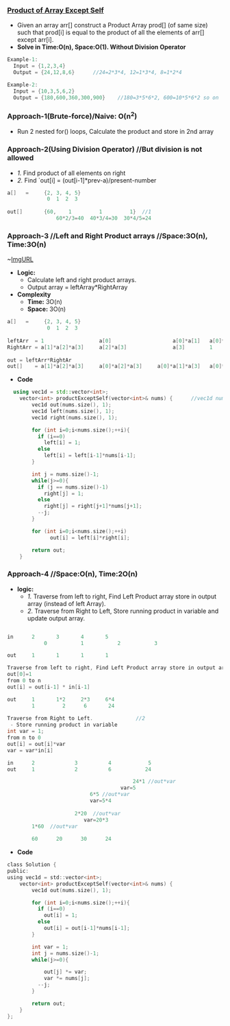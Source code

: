 ### [Product of Array Except Self](https://leetcode.com/problems/product-of-array-except-self)
- Given an array arr[] construct a Product Array prod[] (of same size) such that prod[i] is equal to the product of all the elements of arr[] except arr[i]. 
- **Solve in Time:O(n), Space:O(1). Without Division Operator**
```c
Example-1:
  Input = {1,2,3,4}
  Output = {24,12,8,6}      //24=2*3*4, 12=1*3*4, 8=1*2*4

Example-2:
  Input = {10,3,5,6,2}
  Output = {180,600,360,300,900}    //180=3*5*6*2, 600=10*5*6*2 so on
```
### Approach-1(Brute-force)/Naive: O(n<sup>2</sup>)
- Run 2 nested for() loops, Calculate the product and store in 2nd array

### Approach-2(Using Division Operator) //But division is not allowed
- *1.* Find product of all elements on right
- *2.* Find `out[i] = (out[i-1]*prev-a)/present-number
```c
a[]   =     {2, 3, 4, 5}
             0  1  2  3
             
out[]       {60,    1         1         1}  //1
                60*2/3=40  40*3/4=30  30*4/5=24
```

### Approach-3   //Left and Right Product arrays //Space:3O(n), Time:3O(n)
~[ImgURL](https://leetcode.com/problems/product-of-array-except-self/Figures/238/diag-1.png)

- **Logic:** 
  - Calculate left and right product arrays.
  - Output array = leftArray*RightArray
- **Complexity**
  - **Time:** 3O(n)
  - **Space:** 3O(n)        
```c
a[]   =     {2, 3, 4, 5}
             0  1  2  3
                                                                                    Time        Space
leftArr  = 1                  a[0]                    a[0]*a[1]   a[0]*a[1]*a[2]    //O(n)      O(n)
RightArr = a[1]*a[2]*a[3]     a[2]*a[3]               a[3]        1                 //O(n)      O(n)
                   
out = leftArr*RightAr                   
out[]    = a[1]*a[2]*a[3]     a[0]*a[2]*a[3]     a[0]*a[1]*a[3]   a[0]*a[1]*a[2]    //O(n)      O(n)
```
- **Code**
```c++
  using vec1d = std::vector<int>;
    vector<int> productExceptSelf(vector<int>& nums) {      //vec1d nums = {1,2,3,4};
        vec1d out(nums.size(), 1);
        vec1d left(nums.size(), 1);
        vec1d right(nums.size(), 1);

        for (int i=0;i<nums.size();++i){
          if (i==0)
            left[i] = 1;
          else
            left[i] = left[i-1]*nums[i-1];
        }

        int j = nums.size()-1;
        while(j>=0){
          if (j == nums.size()-1)
            right[j] = 1;
          else
            right[j] = right[j+1]*nums[j+1];
          --j;
        }

        for (int i=0;i<nums.size();++i)
              out[i] = left[i]*right[i];

        return out;
    }
```

### Approach-4    //Space:O(n), Time:2O(n)
- **logic:**
  - *1.* Traverse from left to right, Find Left Product array store in output array (instead of left Array).
  - *2.* Traverse from Right to Left, Store running product in variable and update output array.
```c

in		2		3		4		5
      		0   		1   		2   		3

out		1		1		1		1

Traverse from left to right, Find Left Product array store in output array.   //1
out[0]=1
from 0 to n
out[i] = out[i-1] * in[i-1]

out		1		1*2		2*3		6*4
		1		  2		 6		 24
		
Traverse from Right to Left.              //2
 - Store running product in variable
int var = 1;
from n to 0
out[i] = out[i]*var
var = var*in[i]

in		2		      3		     4		      5
out		1		      2   	     6  	     24

 							       	     24*1 //out*var
								     var=5
						   6*5 //out*var
						   var=5*4
						   
				      2*20  //out*var          
    				     var=20*3
		1*60  //out*var
		
		60		20		30		24
```
- **Code**
```c
class Solution {
public:
using vec1d = std::vector<int>;
    vector<int> productExceptSelf(vector<int>& nums) {
        vec1d out(nums.size(), 1);

        for (int i=0;i<nums.size();++i){
          if (i==0)
            out[i] = 1;
          else
            out[i] = out[i-1]*nums[i-1];
        }

        int var = 1;
        int j = nums.size()-1;
        while(j>=0){

            out[j] *= var;
            var *= nums[j];
          --j;
        }

        return out;
    }
};
```
